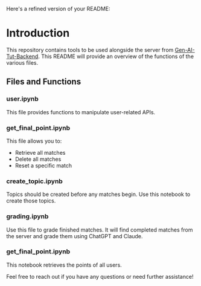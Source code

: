 Here's a refined version of your README:

# Introduction

This repository contains tools to be used alongside the server from [Gen-AI-Tut-Backend](https://github.com/Ethan-Chiu/Gen-AI-Tut-Backend). This README will provide an overview of the functions of the various files.

## Files and Functions

### user.ipynb

This file provides functions to manipulate user-related APIs.

### get_final_point.ipynb

This file allows you to:
- Retrieve all matches
- Delete all matches
- Reset a specific match

### create_topic.ipynb

Topics should be created before any matches begin. Use this notebook to create those topics.

### grading.ipynb

Use this file to grade finished matches. It will find completed matches from the server and grade them using ChatGPT and Claude.

### get_final_point.ipynb

This notebook retrieves the points of all users.

Feel free to reach out if you have any questions or need further assistance!